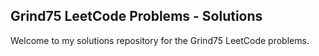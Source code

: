 <h2><b>Grind75 LeetCode Problems - Solutions</b></h2>
Welcome to my solutions repository for the Grind75 LeetCode problems. 
